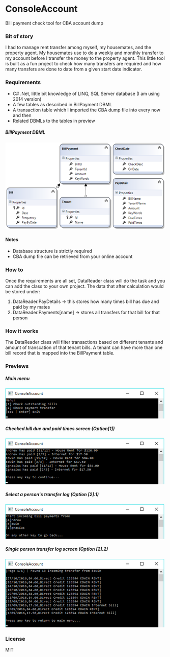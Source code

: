 # ConsoleAccount
Bill payment check tool for CBA account dump

### Bit of story
I had to manage rent transfer among myself, my housemates, and the property agent. My housemates use to do a weekly and monthly transfer to my account before I transfer the money to the property agent. This little tool is built as a fun project to check how many transfers are required and how many transfers are done to date from a given start date indicator.

### Requirements
- C# .Net, little bit knowledge of LINQ, SQL Server database (I am using 2014 version)
- A few tables as described in BillPayment DBML
- A transaction table which I imported the CBA dump file into every now and then
- Related DBMLs to the tables in preview 

##### BillPayment DBML
![Bill Payment DBML](https://github.com/chriswijaya/ConsoleAccount/blob/master/images/BillPayment-DBML.PNG)

#### Notes
- Database structure is strictly required
- CBA dump file can be retrieved from your online account

### How to
Once the requirements are all set, DataReader class will do the task and you can add the class to your own project.
The data that after calculation would be stored under:

1. DataReader.PayDetails -> this stores how many times bill has due and paid by my mates
2. DataReader.Payments[name] -> stores all transfers for that bill for that person

### How it works
The DataReader class will filter transactions based on different tenants and amount of transcation of that tenant bills.
A tenant can have more than one bill record that is mapped into the BillPayment table.

### Previews
##### Main menu
![Main Menu Screen](https://github.com/chriswijaya/ConsoleAccount/blob/master/images/Main-menu.png)

##### Checked bill due and paid times screen (Option[1])
![Outstanding Bill Screen](https://github.com/chriswijaya/ConsoleAccount/blob/master/images/OutstandingBillScreen.png)

##### Select a person's transfer log (Option [2].1)
![Payment Transfers Select User](https://github.com/chriswijaya/ConsoleAccount/blob/master/images/PaymentTransferSelectUserScreen.png)

##### Single person transfer log screen (Option [2].2)
![Payment Transfer Screen](https://github.com/chriswijaya/ConsoleAccount/blob/master/images/PaymentTransferScreen.png)

### License
MIT